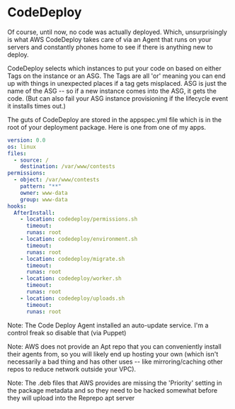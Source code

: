 # CodeDeploy

Of course, until now, no code was actually deployed. Which, unsurprisingly is what AWS CodeDeploy takes care of via an Agent that runs on your servers and constantly phones home to see if there is anything new to deploy.

CodeDeploy selects which instances to put your code on based on either Tags on the instance or an ASG. The Tags are all 'or' meaning you can end up with things in unexpected places if a tag gets misplaced. ASG is just the name of the ASG -- so if a new instance comes into the ASG, it gets the code. (But can also fail your ASG instance provisioning if the lifecycle event it installs times out.)

The guts of CodeDeploy are stored in the appspec.yml file which is in the root of your deployment package. Here is one from one of my apps.

```yaml
version: 0.0
os: linux
files:
  - source: /
    destination: /var/www/contests
permissions:
  - object: /var/www/contests
    pattern: "**"
    owner: www-data
    group: www-data
hooks:
  AfterInstall:
    - location: codedeploy/permissions.sh
      timeout:
      runas: root
    - location: codedeploy/environment.sh
      timeout:
      runas: root
    - location: codedeploy/migrate.sh
      timeout:
      runas: root
    - location: codedeploy/worker.sh
      timeout:
      runas: root
    - location: codedeploy/uploads.sh
      timeout:
      runas: root
```

Note: The Code Deploy Agent installed an auto-update service. I'm a control freak so disable that (via Puppet)

Note: AWS does not provide an Apt repo that you can conveniently install their agents from, so you will likely end up hosting your own (which isn't necessarily a bad thing and has other uses -- like mirroring/caching other repos to reduce network outside your VPC).

Note: The .deb files that AWS provides are missing the 'Priority' setting in the package metadata and so they need to be hacked somewhat before they will upload into the Reprepo apt server
